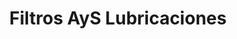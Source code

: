 ---
title: "Filtros AyS Lubricaciones"
url: /asuncion/filtros-ays-lubricaciones/
shop: piezas de automóviles
---